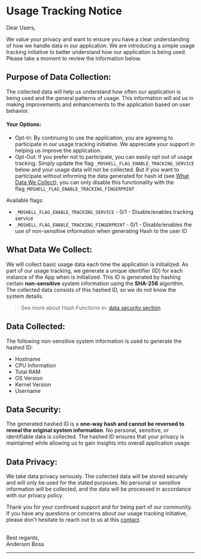 # Usage Tracking Notice

Dear Users,

We value your privacy and want to ensure you have a clear understanding of how we handle data in our application. We are introducing a simple usage tracking initiative to better understand how our application is being used. Please take a moment to review the information below.


## Purpose of Data Collection:

The collected data will help us understand how often our application is being used and the general patterns of usage. This information will aid us in making improvements and enhancements to the application based on user behavior.

#### Your Options:

- Opt-In: By continuing to use the application, you are agreeing to participate in our usage tracking initiative. We appreciate your support in helping us improve the application.
- Opt-Out: If you prefer not to participate, you can easily opt out of usage tracking. Simply update the flag `_MOSHELL_FLAG_ENABLE_TRACKING_SERVICE` below and your usage data will not be collected. But if you want to participate without informing the data generated for hash id (see [What Data We Collect](#what-data-we-collect)), you can only disable this functionality with the flag`_MOSHELL_FLAG_ENABLE_TRACKING_FINGERPRINT`
  
Available flags:
  - `_MOSHELL_FLAG_ENABLE_TRACKING_SERVICE` - 0/1 - Disable/enables tracking service
  - `_MOSHELL_FLAG_ENABLE_TRACKING_FINGERPRINT` - 0/1 - Disable/enables the use of non-sensitive information when generating Hash to the user ID
  
<!-- 
TODO: create informative section in documentation to this
> See more about how disable anon-usage-tracking here: ______________________ 
-->


## What Data We Collect:

We will collect basic usage data each time the application is initialized. As part of our usage tracking, we generate a unique identifier (ID) for each instance of the App when is initialized. This ID is generated by hashing certain **non-sensitive** system information using the **SHA-256** algorithm. The collected data consists of this hashed ID, so we do not know the system details.
> See more about Hash Functions in: [data security section](#data-security)

## Data Collected:

The following non-sensitive system information is used to generate the hashed ID:

- Hostname
- CPU Information
- Total RAM
- OS Version
- Kernel Version
- Username

## Data Security:

The generated hashed ID is a **one-way hash and cannot be reversed to reveal the original system information**. No personal, sensitive, or identifiable data is collected. The hashed ID ensures that your privacy is maintained while allowing us to gain insights into overall application usage.

## Data Privacy:

We take data privacy seriously. The collected data will be stored securely and will only be used for the stated purposes. No personal or sensitive information will be collected, and the data will be processed in accordance with our privacy policy.

Thank you for your continued support and for being part of our community. If you have any questions or concerns about our usage tracking initiative, please don't hesitate to reach out to us at this [contact][linkedin].

<p>
  <br> Best regards,<br> Anderson Bosa
</p>

---

[application]: https://github.com/andersonbosa/moshell.sh
[linkedin]: https://www.linkedin.com/in/andersonbosa/